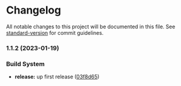 # Changelog

All notable changes to this project will be documented in this file. See [standard-version](https://github.com/conventional-changelog/standard-version) for commit guidelines.

### 1.1.2 (2023-01-19)


### Build System

* **release:** up first release ([03f8d65](https://github.com/Lack-Zillions-Over/crypto/commit/03f8d65e420d7d04c6baa63622b9a891e2144650))
